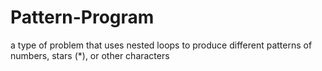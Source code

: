 # Pattern-Program
a type of problem that uses nested loops to produce different patterns of numbers, stars (*), or other characters
